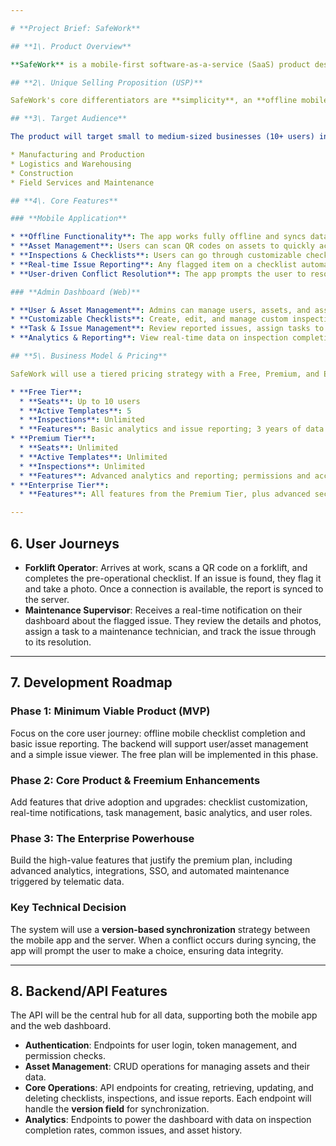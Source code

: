 ```yaml
---

# **Project Brief: SafeWork**

## **1\. Product Overview**

**SafeWork** is a mobile-first software-as-a-service (SaaS) product designed to help small and medium-sized businesses improve safety, compliance, and operational efficiency. The platform allows organizations to manage and track assets, carry out inspections, report issues in real-time, and document corrective actions. The ultimate goal is to help companies shift from a reactive to a proactive maintenance and safety culture.

## **2\. Unique Selling Proposition (USP)**

SafeWork's core differentiators are **simplicity**, an **offline mobile-first approach**, and **customization**. The app is built to be intuitive and user-friendly, ensuring that frontline workers in any location can use it effortlessly, even in environments with no internet connectivity. The platform also offers customizable checklists and a library of industry-standard templates (e.g., NEBOSH, ISO), making it adaptable to any business's unique needs.

## **3\. Target Audience**

The product will target small to medium-sized businesses (10+ users) in industries that require robust safety and compliance protocols. This includes:

* Manufacturing and Production  
* Logistics and Warehousing  
* Construction  
* Field Services and Maintenance

## **4\. Core Features**

### **Mobile Application**

* **Offline Functionality**: The app works fully offline and syncs data to the server once a connection is re-established.  
* **Asset Management**: Users can scan QR codes on assets to quickly access and complete pre-operational checklists.  
* **Inspections & Checklists**: Users can go through customizable checklists and record data, adding photos and notes as needed.  
* **Real-time Issue Reporting**: Any flagged item on a checklist automatically creates an issue report with photos and descriptions.  
* **User-driven Conflict Resolution**: The app prompts the user to resolve data conflicts that occur during synchronization, preventing data loss.

### **Admin Dashboard (Web)**

* **User & Asset Management**: Admins can manage users, assets, and assign roles.  
* **Customizable Checklists**: Create, edit, and manage custom inspection templates.  
* **Task & Issue Management**: Review reported issues, assign tasks to maintenance teams, and track corrective actions.  
* **Analytics & Reporting**: View real-time data on inspection completion rates, outstanding issues, and other key performance indicators.

## **5\. Business Model & Pricing**

SafeWork will use a tiered pricing strategy with a Free, Premium, and Enterprise plan to accommodate businesses of all sizes.

* **Free Tier**:  
  * **Seats**: Up to 10 users  
  * **Active Templates**: 5  
  * **Inspections**: Unlimited  
  * **Features**: Basic analytics and issue reporting; 3 years of data and evidence history; standard mobile-first, offline functionality.  
* **Premium Tier**:  
  * **Seats**: Unlimited  
  * **Active Templates**: Unlimited  
  * **Inspections**: Unlimited  
  * **Features**: Advanced analytics and reporting; permissions and access management; out-of-the-box integrations; unlimited data and evidence history. This plan is billed per user.  
* **Enterprise Tier**:  
  * **Features**: All features from the Premium Tier, plus advanced security (SSO & SCIM); custom integrations and API access; a dedicated account manager; and automated maintenance with real-time telematics insights. This is a custom-priced contract for large organizations.

---
```


## **6\. User Journeys**

* **Forklift Operator**: Arrives at work, scans a QR code on a forklift, and completes the pre-operational checklist. If an issue is found, they flag it and take a photo. Once a connection is available, the report is synced to the server.  
* **Maintenance Supervisor**: Receives a real-time notification on their dashboard about the flagged issue. They review the details and photos, assign a task to a maintenance technician, and track the issue through to its resolution.

---

## **7\. Development Roadmap**

### **Phase 1: Minimum Viable Product (MVP)**

Focus on the core user journey: offline mobile checklist completion and basic issue reporting. The backend will support user/asset management and a simple issue viewer. The free plan will be implemented in this phase.

### **Phase 2: Core Product & Freemium Enhancements**

Add features that drive adoption and upgrades: checklist customization, real-time notifications, task management, basic analytics, and user roles.

### **Phase 3: The Enterprise Powerhouse**

Build the high-value features that justify the premium plan, including advanced analytics, integrations, SSO, and automated maintenance triggered by telematic data.

### **Key Technical Decision**

The system will use a **version-based synchronization** strategy between the mobile app and the server. When a conflict occurs during syncing, the app will prompt the user to make a choice, ensuring data integrity.

---

## **8\. Backend/API Features**

The API will be the central hub for all data, supporting both the mobile app and the web dashboard.

* **Authentication**: Endpoints for user login, token management, and permission checks.  
* **Asset Management**: CRUD operations for managing assets and their data.  
* **Core Operations**: API endpoints for creating, retrieving, updating, and deleting checklists, inspections, and issue reports. Each endpoint will handle the **version field** for synchronization.  
* **Analytics**: Endpoints to power the dashboard with data on inspection completion rates, common issues, and asset history.

